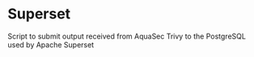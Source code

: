 # Superset

Script to submit output received from AquaSec Trivy to the PostgreSQL used by Apache Superset
